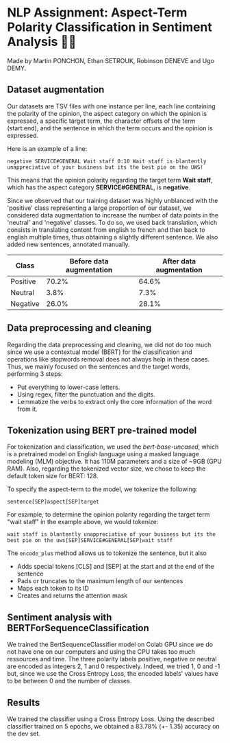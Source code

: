 # NLP Assignment: Aspect-Term Polarity Classification in Sentiment Analysis 🌊🔥

Made by Martin PONCHON, Ethan SETROUK, Robinson DENEVE and Ugo DEMY.

## Dataset augmentation

Our datasets are TSV files with one instance per line, each line containing the polarity of the opinion, the aspect category on which the opinion is expressed, a specific target term, the character offsets of the term (start:end), and the sentence in which the term occurs and the opinion is expressed.

Here is an example of a line:

`negative SERVICE#GENERAL Wait staff 0:10 Wait staff is blantently unappreciative of your business but its the best pie on the UWS!`

This means that the opinion polarity regarding the target term **Wait staff**, which has
the aspect category **SERVICE#GENERAL**, is **negative**.

Since we observed that our training dataset was highly unblanced with the 'positive' class representing a large proportion of our dataset, we considered data augmentation to increase the number of data points in the 'neutral' and 'negative' classes. To do so, we used back translation, which consists in translating content from english to french and then back to english multiple times, thus obtaining a slightly different sentence. We also added new sentences, annotated manually.

| Class  | Before data augmentation | After data augmentation |
| ------------- | ------------- | ------------- |
| Positive  | 70.2% |  64.6%  |
| Neutral  | 3.8%  | 7.3% |
| Negative | 26.0%  | 28.1% |

## Data preprocessing and cleaning

Regarding the data preprocessing and cleaning, we did not do too much since we use a contextual model (BERT) for the classification and operations like stopwords removal does not always help in these cases. Thus, we mainly focused on the sentences and the target words, performing 3 steps:
- Put everything to lower-case letters.
- Using regex, filter the punctuation and the digits.
- Lemmatize the verbs to extract only the core information of the word from it.

## Tokenization using BERT pre-trained model

For tokenization and classification, we used the *bert-base-uncased*, which is a pretrained model on English language using a masked language modeling (MLM) objective. It has 110M parameters and a size of ~9GB (GPU RAM).
Also, regarding the tokenized vector size, we chose to keep the default token size for BERT: 128.

To specify the aspect-term to the model, we tokenize the following:

`sentence[SEP]aspect[SEP]target`

For example, to determine the opinion polarity regarding the target term "wait staff" in the example above, we would tokenize:

`wait staff is blantently unappreciative of your business but its the best pie on the uws[SEP]SERVICE#GENERAL[SEP]wait staff`

The ```encode_plus``` method allows us to tokenize the sentence, but it also
- Adds special tokens [CLS] and [SEP] at the start and at the end of the sentence
- Pads or truncates to the maximum length of our sentences
- Maps each token to its ID
- Creates and returns the attention mask

## Sentiment analysis with BERTForSequenceClassification

We trained the BertSequenceClassifier model on Colab GPU since we do not have one on our computers and using the CPU takes too much ressources and time.
The three polarity labels positive, negative or neutral are encoded as integers 2, 1 and 0 respectively. Indeed, we tried 1, 0 and -1 but, since we use the Cross Entropy Loss, the encoded labels' values have to be between 0 and the number of classes.

## Results

We trained the classifier using a Cross Entropy Loss.
Using the described classifier trained on 5 epochs, we obtained a 83.78% (+- 1.35) accuracy on the dev set.
